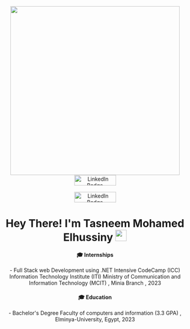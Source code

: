 <div align="center">

  <div id="header" >
    <img src="https://media.giphy.com/media/L1R1tvI9svkIWwpVYr/giphy.gif" width="450"/>
  </div>

  <div id="badges">
    <a href="https://www.linkedin.com/in/tasneem-elhussiny/">
      <img src="https://img.shields.io/badge/LinkedIn-blue?style=for-the-badge&logo=linkedin&logoColor=white" width="111" height="28" alt="LinkedIn Badge"/>
    </a>
    <br><br>
    <a href="mailto:tasnemmuhammad37@gmail.com">
        <img src="https://logodownload.org/wp-content/uploads/2018/03/gmail-logo-1-1.png" width="111" height="28" alt="LinkedIn Badge"/>
    </a>

  <h1 align="center">
    Hey There! I'm Tasneem Mohamed Elhussiny
    <img src="https://media.giphy.com/media/hvRJCLFzcasrR4ia7z/giphy.gif" width="30px"/>
  </h1>

</div>

#### 🎓 Internships

<p align="center">
- Full Stack web Development using .NET Intensive CodeCamp (ICC) Information Technology Institute (ITI) Ministry of Communication and Information Technology (MCIT)
, Minia Branch , 2023
</p>

#### 🎓 Education

<p align="center">
- Bachelor's Degree Faculty of computers and information (3.3 GPA) , Elminya-University, Egypt, 2023
</p>
